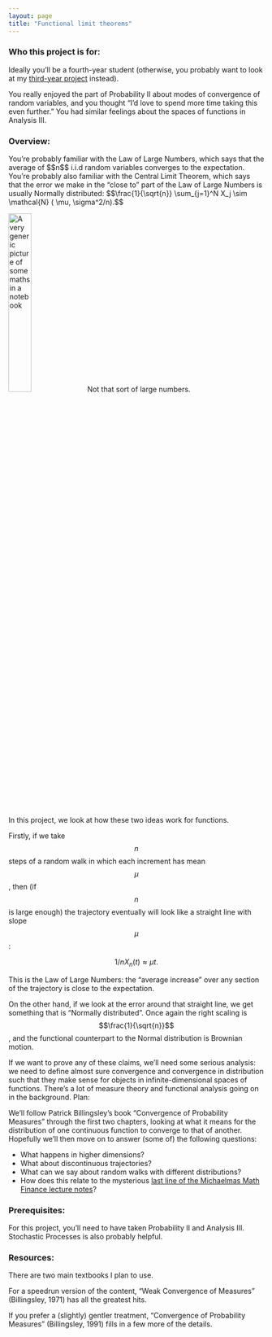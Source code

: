 ```yaml
---
layout: page
title: "Functional limit theorems"
---
```


<h3>Who this project is for:</h3>

Ideally you’ll be a fourth-year student (otherwise, you probably want to look at my <a href="http://cwallace23.github.io/teaching/final-year-projects/assessment-and-feedback">third-year project</a> instead).

You really enjoyed the part of Probability II about modes of convergence of random variables, and you thought “I’d love to spend more time taking this even further.” You had similar feelings about the spaces of functions in Analysis III.

<h3>Overview:</h3>

<div class="row g-5 mb-5">
    <div class="col-md-6">
    <p> You’re probably familiar with the Law of Large Numbers, which says that the average of $$n$$ i.i.d random variables converges to the expectation.
    You’re probably also familiar with the Central Limit Theorem, which says that the error we make in the “close to” part of the Law of Large Numbers is usually Normally distributed:
    $$\frac{1}{\sqrt{n}} \sum_{j=1}^N X_j \sim \mathcal{N} ( \mu, \sigma^2/n).$$
    </p>
    </div>
    <div class="col-md-6">
    <img src="{{ site.github.url }}/assets/img/3h-2025.jpg" alt="A very generic picture of some maths in a notebook" width="30%">
    Not that sort of large numbers.
    </div>
</div>

In this project, we look at how these two ideas work for functions.

Firstly, if we take $$n$$ steps of a random walk in which each increment has mean $$\mu$$, then (if $$n$$ is large enough) the trajectory eventually will look like a straight line with slope $$\mu$$:

$$1/n X_n(t) \approx \mu t.$$

This is the Law of Large Numbers: the “average increase” over any section of the trajectory is close to the expectation.

On the other hand, if we look at the error around that straight line, we get something that is “Normally distributed”. Once again the right scaling is $$\frac{1}{\sqrt{n}}$$, and the functional counterpart to the Normal distribution is Brownian motion.

If we want to prove any of these claims, we’ll need some serious analysis: we need to define almost sure convergence and convergence in distribution such that they make sense for objects in infinite-dimensional spaces of functions. There’s a lot of measure theory and functional analysis going on in the background.
Plan:

We’ll follow Patrick Billingsley’s book “Convergence of Probability Measures” through the first two chapters, looking at what it means for the distribution of one continuous function to converge to that of another. Hopefully we’ll then move on to answer (some of) the following questions:
<ul>
<li> What happens in higher dimensions? </li>
<li> What about discontinuous trajectories? </li>
<li> What can we say about random walks with different distributions? </li>
<li>How does this relate to the mysterious <a href="https://maths.dur.ac.uk/users/clare.wallace/MF/Chapter6.html">last line of the Michaelmas Math Finance lecture notes</a>? </li>
</ul>

<h3>Prerequisites:</h3>

For this project, you’ll need to have taken Probability II and Analysis III. Stochastic Processes is also probably helpful.

<h3>Resources:</h3>

There are two main textbooks I plan to use.

For a speedrun version of the content, “Weak Convergence of Measures” (Billingsley, 1971) has all the greatest hits.

If you prefer a (slightly) gentler treatment, “Convergence of Probability Measures” (Billingsley, 1991) fills in a few more of the details.
